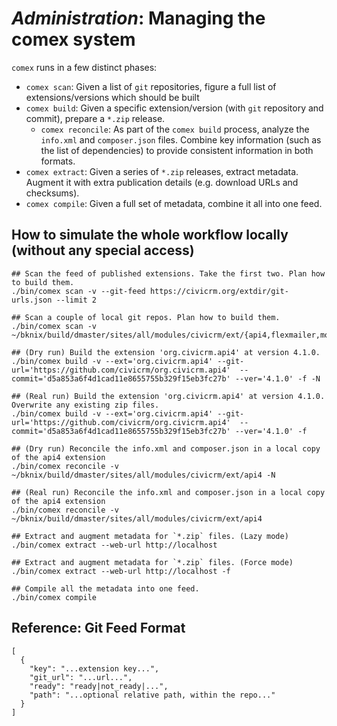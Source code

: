 # *Administration*: Managing the comex system

`comex` runs in a few distinct phases:

* `comex scan`: Given a list of `git` repositories, figure a full list of extensions/versions which should be built
* `comex build`: Given a specific extension/version (with `git` repository and commit), prepare a `*.zip` release.
    * `comex reconcile`: As part of the `comex build` process, analyze the `info.xml` and `composer.json` files.
      Combine key information (such as the list of dependencies) to provide consistent information in both formats.
* `comex extract`: Given a series of `*.zip` releases, extract metadata. Augment it with extra publication details
  (e.g. download URLs and checksums).
* `comex compile`: Given a full set of metadata, combine it all into one feed.

## How to simulate the whole workflow locally (without any special access)

```
## Scan the feed of published extensions. Take the first two. Plan how to build them.
./bin/comex scan -v --git-feed https://civicrm.org/extdir/git-urls.json --limit 2

## Scan a couple of local git repos. Plan how to build them.
./bin/comex scan -v ~/bknix/build/dmaster/sites/all/modules/civicrm/ext/{api4,flexmailer,mosaico}

## (Dry run) Build the extension 'org.civicrm.api4' at version 4.1.0.
./bin/comex build -v --ext='org.civicrm.api4' --git-url='https://github.com/civicrm/org.civicrm.api4'  --commit='d5a853a6f4d1cad11e8655755b329f15eb3fc27b' --ver='4.1.0' -f -N

## (Real run) Build the extension 'org.civicrm.api4' at version 4.1.0. Overwrite any existing zip files.
./bin/comex build -v --ext='org.civicrm.api4' --git-url='https://github.com/civicrm/org.civicrm.api4'  --commit='d5a853a6f4d1cad11e8655755b329f15eb3fc27b' --ver='4.1.0' -f

## (Dry run) Reconcile the info.xml and composer.json in a local copy of the api4 extension
./bin/comex reconcile -v ~/bknix/build/dmaster/sites/all/modules/civicrm/ext/api4 -N

## (Real run) Reconcile the info.xml and composer.json in a local copy of the api4 extension
./bin/comex reconcile -v ~/bknix/build/dmaster/sites/all/modules/civicrm/ext/api4

## Extract and augment metadata for `*.zip` files. (Lazy mode)
./bin/comex extract --web-url http://localhost

## Extract and augment metadata for `*.zip` files. (Force mode)
./bin/comex extract --web-url http://localhost -f

## Compile all the metadata into one feed.
./bin/comex compile
```

## Reference: Git Feed Format

```
[
  {
    "key": "...extension key...",
    "git_url": "...url...",
    "ready": "ready|not_ready|...",
    "path": "...optional relative path, within the repo..."
  }
]
```

